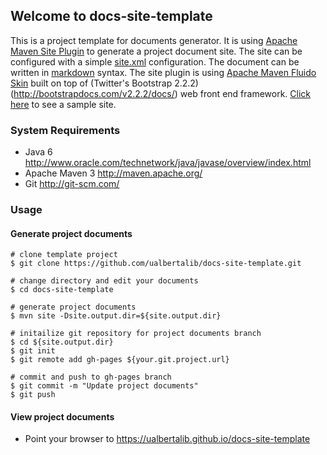 ## Welcome to docs-site-template

This is a project template for documents generator. It is using [Apache Maven Site Plugin](http://maven.apache.org/plugins-archives/maven-site-plugin-3.3/)
to generate a project document site. The site can be configured with a simple [site.xml](http://maven.apache.org/plugins-archives/maven-site-plugin-3.3/examples/sitedescriptor.html)
configuration. The document can be written in [markdown](https://github.com/adam-p/markdown-here/wiki/Markdown-Cheatsheet) syntax.
The site plugin is using [Apache Maven Fluido Skin](https://maven.apache.org/skins/maven-fluido-skin/) built on top of (Twitter's Bootstrap 2.2.2)
(http://bootstrapdocs.com/v2.2.2/docs/) web front end framework. [Click here](http://ualbertalib.github.io/docs-site-template) to see a sample site.


### System Requirements

* Java 6 <http://www.oracle.com/technetwork/java/javase/overview/index.html>
* Apache Maven 3 <http://maven.apache.org/>
* Git <http://git-scm.com/>

### Usage

#### Generate project documents 


```shell
# clone template project
$ git clone https://github.com/ualbertalib/docs-site-template.git

# change directory and edit your documents
$ cd docs-site-template

# generate project documents
$ mvn site -Dsite.output.dir=${site.output.dir}

# initailize git repository for project documents branch
$ cd ${site.output.dir}
$ git init
$ git remote add gh-pages ${your.git.project.url}

# commit and push to gh-pages branch
$ git commit -m "Update project documents"
$ git push
```

#### View project documents

* Point your browser to https://ualbertalib.github.io/docs-site-template
